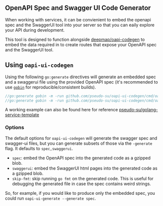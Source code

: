 OpenAPI Spec and Swagger UI Code Generator
----------------------------------------

When working with services, it can be convienient to embed the openapi spec and the SwaggerUI tool
into your server so that you can eaily explore your API during development.

This tool is designed to function alongside [deepmap/oapi-codegen](https://github.com/deepmap/oapi-codegen) to embed the
data required in to create routes that expose your OpenAPI spec and the SwaggerUI tool.

## Using `oapi-ui-codegen`

Using the following `go:generate` directives will generate an embedded spec and a swaggerui file 
using the provided OpenAPI spec (it's recommended to use [`gobin`](https://github.com/myitcv/gobin)
for reproducible/consistent builds).

```go
//go:generate gobin -m -run github.com/pseudo-su/oapi-ui-codegen/cmd/oapi-ui-codegen --package=main --generate spec -o ./spec.gen.go ./openapi.yaml
//go:generate gobin -m -run github.com/pseudo-su/oapi-ui-codegen/cmd/oapi-ui-codegen --package=main --generate swaggerui -o ./swagger_ui.gen.go ./openapi.yaml
```

A working example can also be found here for reference [pseudo-su/golang-service-template](https://github.com/pseudo-su/golang-service-template)

### Options

The default options for `oapi-ui-codegen` will generate the swagger spec and swagger-ui
files, but you can generate subsets of those via the `-generate` flag. It defaults to `spec,swaggerui`.

- `spec`: embed the OpenAPI spec into the generated code as a gzipped blob.
- `swaggerui`: embed the SwaggerUI html pages into the generated code as a gzipped blob.
- `skip-fmt`: skip running `go fmt` on the generated code. This is useful for debugging the generated file in case the spec contains weird strings.

So, for example, if you would like to produce only the embedded spec, you could
run `oapi-ui-generate --generate spec`.
